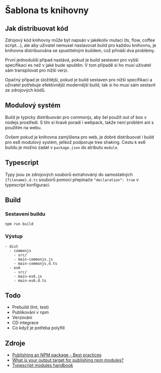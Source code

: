 # Šablona ts knihovny

## Jak distribuovat kód

Zdrojový kód knihovny může být napsán v jakékoliv mutaci (ts, flow, coffee script...), ale aby uživatel nemusel
nastavovat build pro každou knihovnu, je knihovna distribuována se spustitelným buildem, což přináší dva problémy.

První jednodušší případ nastává, pokud je build sestaven pro vyšší specifikaci es než v jaké bude spuštěn.
V tom případě si ho musí uživatel sám transpilovat pro nižší verzi.

Opačný případ je složitější, pokud je build sestaven pro nižší specifikaci a uživatel potřebuje efektivnější modernější
build, tak si ho musí sám sestavit ze zdrojových kódů.

## Modulový systém

Build je typicky distribuován pro commonjs, aby šel použít out of box v nodejs prostředí. S tím si hravě poradí i webpack,
takže není problém ani s použitím na webu.

Ovšem pokud je knihovna zamýšlena pro web, je dobré distribuovat i build pro es6 modulový systém, jelikož podporuje
tree shaking. Cestu k es6 buildu je možno zadat v `package.json` do atributu `module`.

## Typescript

Typy jsou ze zdrojových souborů extrahováný do samostatných `{filename}.d.ts` souborů pomocí přepínače `"declaration": true`
v typescript konfiguraci.

## Build

### Sestavení buildu

```shell script
npm run build
```

### Výstup

```
- dist
  - commonjs
    - src/
    - main-commonjs.js
    - main-commonjs.d.ts
  - es6
    - src/
    - main-es6.js
    - main-es6.d.ts
```

## Todo

- Prebuild (lint, test)
- Publikování v npm
- Verzování
- CD integrace
- Co když je potřeba polyfill

## Zdroje

- [Publishing an NPM package - Best practices](https://betterstack.dev/blog/npm-package-best-practices/)
- [What is your output target for publishing npm modules?](https://dev.to/joelnet/what-is-your-output-target-for-publishing-npm-modules-5h4b)
- [Typescript modules handbook](https://www.typescriptlang.org/docs/handbook/modules.html)
